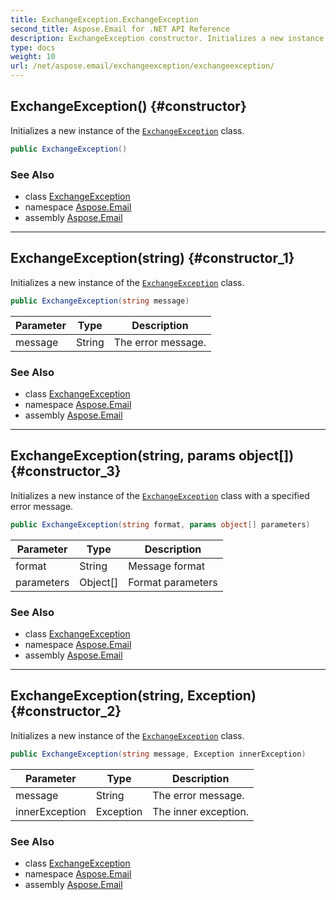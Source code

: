 ```yaml
---
title: ExchangeException.ExchangeException
second_title: Aspose.Email for .NET API Reference
description: ExchangeException constructor. Initializes a new instance of the ExchangeException class
type: docs
weight: 10
url: /net/aspose.email/exchangeexception/exchangeexception/
---
```

## ExchangeException() {#constructor}

Initializes a new instance of the [`ExchangeException`](../) class.

```csharp
public ExchangeException()
```

### See Also

* class [ExchangeException](../)
* namespace [Aspose.Email](../../exchangeexception/)
* assembly [Aspose.Email](../../../)

---

## ExchangeException(string) {#constructor_1}

Initializes a new instance of the [`ExchangeException`](../) class.

```csharp
public ExchangeException(string message)
```

| Parameter | Type | Description |
| --- | --- | --- |
| message | String | The error message. |

### See Also

* class [ExchangeException](../)
* namespace [Aspose.Email](../../exchangeexception/)
* assembly [Aspose.Email](../../../)

---

## ExchangeException(string, params object[]) {#constructor_3}

Initializes a new instance of the [`ExchangeException`](../) class with a specified error message.

```csharp
public ExchangeException(string format, params object[] parameters)
```

| Parameter | Type | Description |
| --- | --- | --- |
| format | String | Message format |
| parameters | Object[] | Format parameters |

### See Also

* class [ExchangeException](../)
* namespace [Aspose.Email](../../exchangeexception/)
* assembly [Aspose.Email](../../../)

---

## ExchangeException(string, Exception) {#constructor_2}

Initializes a new instance of the [`ExchangeException`](../) class.

```csharp
public ExchangeException(string message, Exception innerException)
```

| Parameter | Type | Description |
| --- | --- | --- |
| message | String | The error message. |
| innerException | Exception | The inner exception. |

### See Also

* class [ExchangeException](../)
* namespace [Aspose.Email](../../exchangeexception/)
* assembly [Aspose.Email](../../../)


